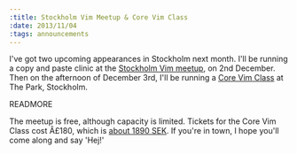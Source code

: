 ```yaml
--- 
:title: Stockholm Vim Meetup & Core Vim Class
:date: 2013/11/04
:tags: announcements
---
```


I've got two upcoming appearances in Stockholm next month. I'll be running a copy and paste clinic at the [Stockholm Vim meetup][meetup], on 2nd December. Then on the afternoon of December 3rd, I'll be running a [Core Vim Class][tito] at The Park, Stockholm. 

[meetup]: http://www.meetup.com/Stockholm-Vim/events/148578812/
[tito]: https://tito.io/studio-nelstrom/core-vim-class-in-stockholm-1


READMORE

The meetup is free, although capacity is limited. Tickets for the Core Vim Class cost Â£180, which is [about 1890 SEK][180]. If you're in town, I hope you'll come along and say 'Hej!'

[180]: http://www.xe.com/currencyconverter/convert/?Amount=180&From=GBP&To=SEK
